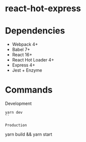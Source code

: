 # react-hot-express

# Dependencies
- Webpack 4+
- Babel 7+
- React 16+
- React Hot Loader 4+
- Express 4+
- Jest + Enzyme

# Commands
Development
```
yarn dev
``

Production
```
yarn build && yarn start
```
